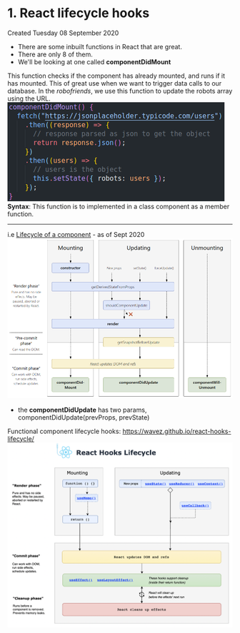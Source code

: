 # 1. React lifecycle hooks
Created Tuesday 08 September 2020


* There are some inbuilt functions in React that are great.
* There are only 8 of them.
* We'll be looking at one called **componentDidMount**

This function checks if the component has already mounted, and runs if it has mounted. This of great use when we want to trigger data calls to our database. In the *robofriends*, we use this function to update the robots array using the URL.
![](../../assets/pasted_image%201%201.png)
**Syntax**: This function is to implemented in a class component as a member function.


*****


i.e [Lifecycle of a component](https://projects.wojtekmaj.pl/react-lifecycle-methods-diagram/) - as of Sept 2020
![](../../assets/pasted_image001%201%201.png)

* the **componentDidUpdate** has two params, componentDidUpdate(prevProps, prevState)

Functional component lifecycle hooks: https://wavez.github.io/react-hooks-lifecycle/
![](../../assets/Pasted%20image%2020220306145937.png)


